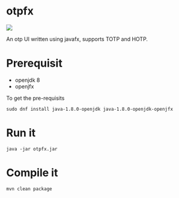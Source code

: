 # otpfx

<img src=screenshort.png>

An otp UI written using javafx, supports TOTP and HOTP.

# Prerequisit
- openjdk 8
- openjfx

To get the pre-requisits
```
sudo dnf install java-1.8.0-openjdk java-1.8.0-openjdk-openjfx
```

# Run it
```
java -jar otpfx.jar
```

# Compile it
```
mvn clean package
```

